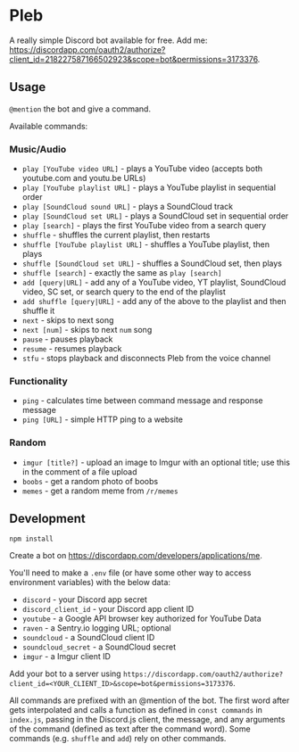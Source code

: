 # Pleb
A really simple Discord bot available for free.  Add me: <https://discordapp.com/oauth2/authorize?client_id=218227587166502923&scope=bot&permissions=3173376>.

## Usage
`@mention` the bot and give a command.

Available commands:

### Music/Audio
- `play [YouTube video URL]` - plays a YouTube video (accepts both youtube.com and youtu.be URLs)
- `play [YouTube playlist URL]` - plays a YouTube playlist in sequential order
- `play [SoundCloud sound URL]` - plays a SoundCloud track
- `play [SoundCloud set URL]` - plays a SoundCloud set in sequential order
- `play [search]` - plays the first YouTube video from a search query
- `shuffle` - shuffles the current playlist, then restarts
- `shuffle [YouTube playlist URL]` - shuffles a YouTube playlist, then plays
- `shuffle [SoundCloud set URL]` - shuffles a SoundCloud set, then plays
- `shuffle [search]` - exactly the same as `play [search]`
- `add [query|URL]` -  add any of a YouTube video, YT playlist, SoundCloud video, SC set, or search query to the end of the playlist
- `add shuffle [query|URL]` - add any of the above to the playlist and then shuffle it
- `next` - skips to next song
- `next [num]` - skips to next `num` song
- `pause` - pauses playback
- `resume` - resumes playback
- `stfu` - stops playback and disconnects Pleb from the voice channel

### Functionality
- `ping` - calculates time between command message and response message
- `ping [URL]` - simple HTTP ping to a website

### Random
- `imgur [title?]` - upload an image to Imgur with an optional title; use this in the comment of a file upload
- `boobs` - get a random photo of boobs
- `memes` -  get a random meme from `/r/memes`

## Development
`npm install`

Create a bot on <https://discordapp.com/developers/applications/me>.

You'll need to make a `.env` file (or have some other way to access environment variables) with the below data:

- `discord` - your Discord app secret
- `discord_client_id` - your Discord app client ID
- `youtube` - a Google API browser key authorized for YouTube Data
- `raven` - a Sentry.io logging URL; optional
- `soundcloud` - a SoundCloud client ID
- `soundcloud_secret` - a SoundCloud secret
- `imgur` - a Imgur client ID

Add your bot to a server using `https://discordapp.com/oauth2/authorize?client_id=<YOUR_CLIENT_ID>&scope=bot&permissions=3173376`.

All commands are prefixed with an @mention of the bot.  The first word after gets interpolated and calls a function as defined in `const commands` in `index.js`, passing in the Discord.js client, the message, and any arguments of the command (defined as text after the command word).  Some commands (e.g. `shuffle` and `add`) rely on other commands.